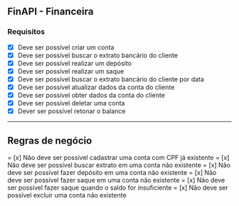 ## FinAPI - Financeira

### Requisitos

 - [x] Deve ser possível criar um conta
 - [x] Deve ser possível buscar o extrato bancário do cliente
 - [x] Deve ser possível realizar um depósito
 - [x] Deve ser possível realizar um saque
 - [x] Deve ser possível buscar o extrato bancário do cliente por data
 - [x] Deve ser possível atualizar dados da conta do cliente
 - [x] Deve ser possível obter dados da conta do cliente
 - [x] Deve ser possível deletar uma conta
 - [x] Dever ser possível retonar o balance

---

 ## Regras de  negócio
 = [x] Não deve ser possível cadastrar uma conta com CPF já existente
 = [x] Não deve ser possível buscar extrato em uma conta não existente
 = [x] Não deve ser possível fazer depósito em uma conta não existente
 = [x] Não deve ser possível fazer saque em uma conta não existente
 = [x] Não deve ser possível fazer saque quando o saldo for insuficiente
 = [x] Não deve ser possível excluir uma conta não existente